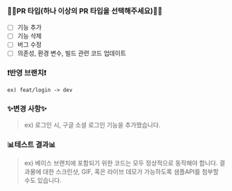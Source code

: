 ### 🙋‍♂️PR 타입(하나 이상의 PR 타입을 선택해주세요)🙋‍♂️
- [ ] 기능 추가
- [ ] 기능 삭제
- [ ] 버그 수정
- [ ] 의존성, 환경 변수, 빌드 관련 코드 업데이트

### ❗️반영 브랜치❗️
`ex) feat/login -> dev`


### ✨변경 사항✨
> ex) 로그인 시, 구글 소셜 로그인 기능을 추가했습니다.


### 📊테스트 결과📊
> ex) 베이스 브랜치에 포함되기 위한 코드는 모두 정상적으로 동작해야 합니다.
> 결과물에 대한 스크린샷, GIF, 혹은 라이브 데모가 가능하도록 샘플API를 첨부할 수도 있습니다.
